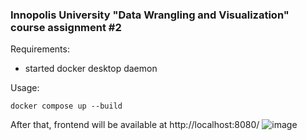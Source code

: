 ### Innopolis University "Data Wrangling and Visualization" course assignment #2
Requirements:
- started docker desktop daemon
  
Usage:
```
docker compose up --build
```

After that, frontend will be available at http://localhost:8080/
![image](https://github.com/user-attachments/assets/82913d7a-94a7-4295-8e11-bd88c3f5efe0)


